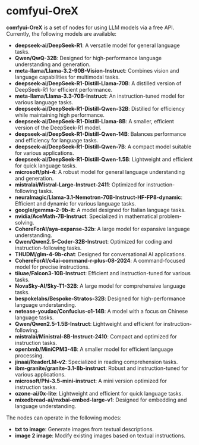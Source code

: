 # comfyui-OreX
**comfyui-OreX** is a set of nodes for using LLM models via a free API. Currently, the following models are available:

- **deepseek-ai/DeepSeek-R1**: A versatile model for general language tasks.
- **Qwen/QwQ-32B**: Designed for high-performance language understanding and generation.
- **meta-llama/Llama-3.2-90B-Vision-Instruct**: Combines vision and language capabilities for multimodal tasks.
- **deepseek-ai/DeepSeek-R1-Distill-Llama-70B**: A distilled version of DeepSeek-R1 for efficient performance.
- **meta-llama/Llama-3.3-70B-Instruct**: An instruction-tuned model for various language tasks.
- **deepseek-ai/DeepSeek-R1-Distill-Qwen-32B**: Distilled for efficiency while maintaining high performance.
- **deepseek-ai/DeepSeek-R1-Distill-Llama-8B**: A smaller, efficient version of the DeepSeek-R1 model.
- **deepseek-ai/DeepSeek-R1-Distill-Qwen-14B**: Balances performance and efficiency for language tasks.
- **deepseek-ai/DeepSeek-R1-Distill-Qwen-7B**: A compact model suitable for various applications.
- **deepseek-ai/DeepSeek-R1-Distill-Qwen-1.5B**: Lightweight and efficient for quick language tasks.
- **microsoft/phi-4**: A robust model for general language understanding and generation.
- **mistralai/Mistral-Large-Instruct-2411**: Optimized for instruction-following tasks.
- **neuralmagic/Llama-3.1-Nemotron-70B-Instruct-HF-FP8-dynamic**: Efficient and dynamic for various language tasks.
- **google/gemma-2-9b-it**: A model designed for Italian language tasks.
- **nvidia/AceMath-7B-Instruct**: Specialized in mathematical problem-solving.
- **CohereForAI/aya-expanse-32b**: A large model for expansive language understanding.
- **Qwen/Qwen2.5-Coder-32B-Instruct**: Optimized for coding and instruction-following tasks.
- **THUDM/glm-4-9b-chat**: Designed for conversational AI applications.
- **CohereForAI/c4ai-command-r-plus-08-2024**: A command-focused model for precise instructions.
- **tiiuae/Falcon3-10B-Instruct**: Efficient and instruction-tuned for various tasks.
- **NovaSky-AI/Sky-T1-32B**: A large model for comprehensive language tasks.
- **bespokelabs/Bespoke-Stratos-32B**: Designed for high-performance language understanding.
- **netease-youdao/Confucius-o1-14B**: A model with a focus on Chinese language tasks.
- **Qwen/Qwen2.5-1.5B-Instruct**: Lightweight and efficient for instruction-following.
- **mistralai/Ministral-8B-Instruct-2410**: Compact and optimized for instruction tasks.
- **openbmb/MiniCPM3-4B**: A smaller model for efficient language processing.
- **jinaai/ReaderLM-v2**: Specialized in reading comprehension tasks.
- **ibm-granite/granite-3.1-8b-instruct**: Robust and instruction-tuned for various applications.
- **microsoft/Phi-3.5-mini-instruct**: A mini version optimized for instruction tasks.
- **ozone-ai/0x-lite**: Lightweight and efficient for quick language tasks.
- **mixedbread-ai/mxbai-embed-large-v1**: Designed for embedding and language understanding.

The nodes can operate in the following modes:
- **txt to image**: Generate images from textual descriptions.
- **image 2 image**: Modify existing images based on textual instructions.
